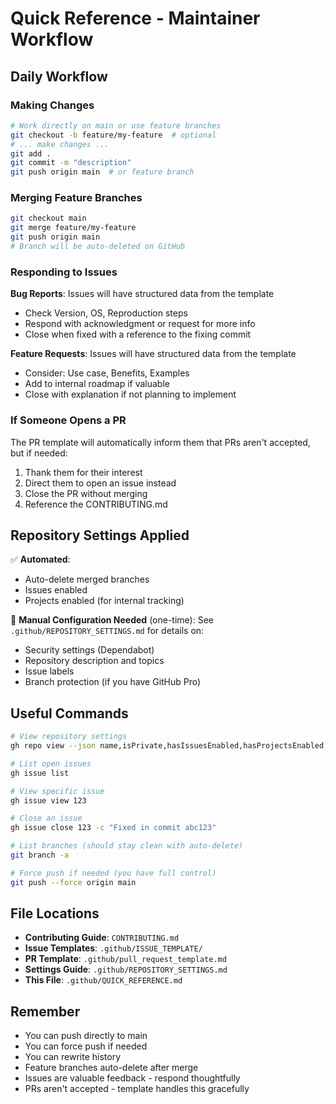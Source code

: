 # Quick Reference - Maintainer Workflow

## Daily Workflow

### Making Changes
```bash
# Work directly on main or use feature branches
git checkout -b feature/my-feature  # optional
# ... make changes ...
git add .
git commit -m "description"
git push origin main  # or feature branch
```

### Merging Feature Branches
```bash
git checkout main
git merge feature/my-feature
git push origin main
# Branch will be auto-deleted on GitHub
```

### Responding to Issues

**Bug Reports**: Issues will have structured data from the template
- Check Version, OS, Reproduction steps
- Respond with acknowledgment or request for more info
- Close when fixed with a reference to the fixing commit

**Feature Requests**: Issues will have structured data from the template
- Consider: Use case, Benefits, Examples
- Add to internal roadmap if valuable
- Close with explanation if not planning to implement

### If Someone Opens a PR

The PR template will automatically inform them that PRs aren't accepted, but if needed:
1. Thank them for their interest
2. Direct them to open an issue instead
3. Close the PR without merging
4. Reference the CONTRIBUTING.md

## Repository Settings Applied

✅ **Automated**:
- Auto-delete merged branches
- Issues enabled
- Projects enabled (for internal tracking)

📝 **Manual Configuration Needed** (one-time):
See `.github/REPOSITORY_SETTINGS.md` for details on:
- Security settings (Dependabot)
- Repository description and topics
- Issue labels
- Branch protection (if you have GitHub Pro)

## Useful Commands

```bash
# View repository settings
gh repo view --json name,isPrivate,hasIssuesEnabled,hasProjectsEnabled,hasWikiEnabled,hasDiscussionsEnabled

# List open issues
gh issue list

# View specific issue
gh issue view 123

# Close an issue
gh issue close 123 -c "Fixed in commit abc123"

# List branches (should stay clean with auto-delete)
git branch -a

# Force push if needed (you have full control)
git push --force origin main
```

## File Locations

- **Contributing Guide**: `CONTRIBUTING.md`
- **Issue Templates**: `.github/ISSUE_TEMPLATE/`
- **PR Template**: `.github/pull_request_template.md`
- **Settings Guide**: `.github/REPOSITORY_SETTINGS.md`
- **This File**: `.github/QUICK_REFERENCE.md`

## Remember

- You can push directly to main
- You can force push if needed
- You can rewrite history
- Feature branches auto-delete after merge
- Issues are valuable feedback - respond thoughtfully
- PRs aren't accepted - template handles this gracefully
